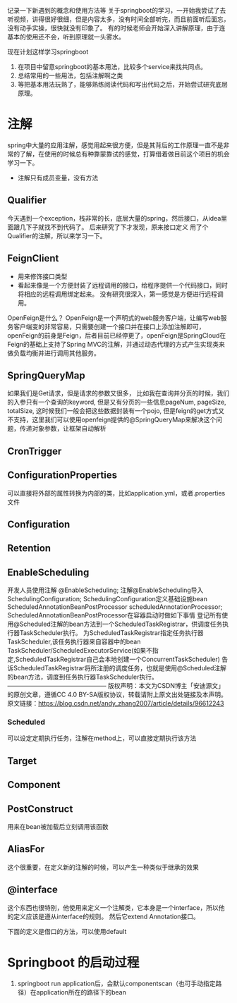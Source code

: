 记录一下新遇到的概念和使用方法等
关于springboot的学习，一开始我尝试了去听视频，讲得很好很细，但是内容太多，没有时间全部听完，而且前面听后面忘，没有动手实操，很快就没有印象了。 有的时候老师会开始深入讲解原理，由于连基本的使用还不会，听到原理就一头雾水。

现在计划这样学习springboot
1. 在项目中留意springboot的基本用法，比较多个service来找共同点。
2. 总结常用的一些用法，包括注解啊之类
3. 等把基本用法玩熟了，能够熟练阅读代码和写出代码之后，开始尝试研究底层原理。

# 注解
spring中大量的应用注解，感觉用起来很方便，但是其背后的工作原理一直不是非常的了解，在使用的时候总有种靠蒙靠试的感觉，打算借着做目前这个项目的机会学习一下。

- 注解只有成员变量，没有方法 

## Qualifier
今天遇到一个exception，栈非常的长，底层大量的spring，然后接口，从idea里面跟几下子就找不到代码了。 后来研究了下才发现，原来接口定义
用了个Qualifier的注解，所以来学习一下。

## FeignClient
- 用来修饰接口类型
- 看起来像是一个方便封装了远程调用的接口，给程序提供一个代码接口，同时将相应的远程调用绑定起来。
没有研究很深入，第一感觉是方便进行远程调用。

OpenFeign是什么？
OpenFeign是一个声明式的web服务客户端，让编写web服务客户端变的非常容易，只需要创建一个接口并在接口上添加注解即可，openFeign的前身是Feign，后者目前已经停更了，openFeign是SpringCloud在Feign的基础上支持了Spring MVC的注解，并通过动态代理的方式产生实现类来做负载均衡并进行调用其他服务。

## SpringQueryMap
如果我们是Get请求，但是请求的参数又很多， 比如我在查询并分页的时候，我们的入参只有一个查询的keyword, 但是又有分页的一些信息pageNum, pageSize, totalSize, 这时候我们一般会把这些数据封装有一个pojo, 但是feign的get方式又不支持，这里我们可以使用openfeign提供的@SpringQueryMap来解决这个问题，传递对象参数，让框架自动解析

## CronTrigger


## ConfigurationProperties
可以直接将外部的属性转换为内部的类，比如application.yml，或者.properties文件

## Configuration

## Retention

## EnableScheduling

开发人员使用注解 @EnableScheduling;
注解@EnableScheduling导入SchedulingConfiguration;
SchedulingConfiguration定义基础设施bean ScheduledAnnotationBeanPostProcessor scheduledAnnotationProcessor;
ScheduledAnnotationBeanPostProcessor在容器启动时做如下事情
登记所有使用@Scheduled注解的bean方法到一个ScheduledTaskRegistrar，供调度任务执行器TaskScheduler执行。
为ScheduledTaskRegistrar指定任务执行器TaskScheduler,该任务执行器来自容器中的bean TaskScheduler/ScheduledExecutorService(如果不指定,ScheduledTaskRegistrar自己会本地创建一个ConcurrentTaskScheduler)
告诉ScheduledTaskRegistrar将所注册的调度任务，也就是使用@Scheduled注解的bean方法，调度到任务执行器TaskScheduler执行。
————————————————
版权声明：本文为CSDN博主「安迪源文」的原创文章，遵循CC 4.0 BY-SA版权协议，转载请附上原文出处链接及本声明。
原文链接：https://blog.csdn.net/andy_zhang2007/article/details/96612243

### Scheduled

可以设定定期执行任务，注解在method上，可以直接定期执行该方法


## Target

## Component

## PostConstruct
用来在bean被加载后立刻调用该函数

## AliasFor
这个很重要，在定义新的注解的时候，可以产生一种类似于继承的效果

## @interface
这个东西也很特别，他使用来定义一个注解类，它本身是一个interface，所以他的定义应该是遵从interface的规则。 然后它extend Annotation接口。

下面的定义是借口的方法，可以使用default


# Springboot 的启动过程
1. springboot run application后，会默认componentscan（也可手动指定路径）在application所在的路径下的bean
